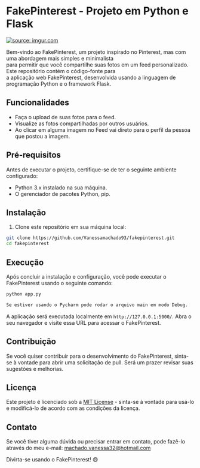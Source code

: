 # FakePinterest - Projeto em Python e Flask

<a href="https://imgur.com/yq6hlyE"><img src="https://i.imgur.com/yq6hlyE.png" title="source: imgur.com" /></a>

Bem-vindo ao FakePinterest, um projeto inspirado no Pinterest, mas com uma abordagem mais simples e minimalista <br>
para permitir que você compartilhe suas fotos em um feed personalizado. Este repositório contém o código-fonte para <br>
a aplicação web FakePinterest, desenvolvida usando a linguagem de programação Python e o framework Flask.

## Funcionalidades

- Faça o upload de suas fotos para o feed.
- Visualize as fotos compartilhadas por outros usuários.
- Ao clicar em alguma imagem no Feed vai direto para o perfil da pessoa que postou a imagem.

## Pré-requisitos

Antes de executar o projeto, certifique-se de ter o seguinte ambiente configurado:

- Python 3.x instalado na sua máquina.
- O gerenciador de pacotes Python, pip.

## Instalação

1. Clone este repositório em sua máquina local:

```bash
git clone https://github.com/Vanessamachado93/fakepinterest.git
cd fakepinterest
```

## Execução

Após concluir a instalação e configuração, você pode executar o FakePinterest usando o seguinte comando:

```bash
python app.py
```
```bash
Se estiver usando o Pycharm pode rodar o arquivo main em modo Debug.
```

A aplicação será executada localmente em `http://127.0.0.1:5000/`. Abra o seu navegador e visite essa URL para acessar o FakePinterest.

## Contribuição

Se você quiser contribuir para o desenvolvimento do FakePinterest, sinta-se à vontade para abrir uma solicitação de pull. Será um prazer revisar suas sugestões e melhorias.

## Licença

Este projeto é licenciado sob a [MIT License](https://opensource.org/licenses/MIT) - sinta-se à vontade para usá-lo e modificá-lo de acordo com as condições da licença.

## Contato

Se você tiver alguma dúvida ou precisar entrar em contato, pode fazê-lo através do meu e-mail: machado.vanessa32@hotmail.com

Divirta-se usando o FakePinterest! 😄